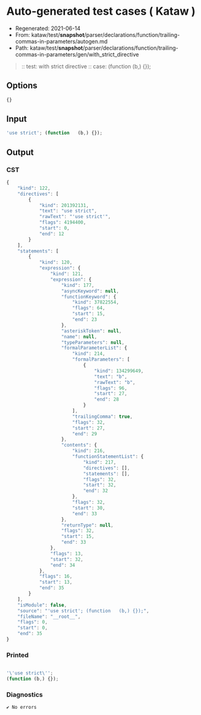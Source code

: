 # Auto-generated test cases ( Kataw )
- Regenerated: 2021-06-14
- From: kataw/test/__snapshot__/parser/declarations/function/trailing-commas-in-parameters/autogen.md
- Path: kataw/test/__snapshot__/parser/declarations/function/trailing-commas-in-parameters/gen/with_strict_directive
> :: test: with strict directive
> :: case: (function   (b,) {});
## Options

`````js
{}
`````
## Input

`````js
'use strict'; (function   (b,) {});
`````
## Output

### CST

```javascript
{
    "kind": 122,
    "directives": [
        {
            "kind": 201392131,
            "text": "use strict",
            "rawText": "'use strict'",
            "flags": 4194400,
            "start": 0,
            "end": 12
        }
    ],
    "statements": [
        {
            "kind": 120,
            "expression": {
                "kind": 121,
                "expression": {
                    "kind": 177,
                    "asyncKeyword": null,
                    "functionKeyword": {
                        "kind": 37822554,
                        "flags": 64,
                        "start": 15,
                        "end": 23
                    },
                    "asteriskToken": null,
                    "name": null,
                    "typeParameters": null,
                    "formalParameterList": {
                        "kind": 214,
                        "formalParameters": [
                            {
                                "kind": 134299649,
                                "text": "b",
                                "rawText": "b",
                                "flags": 96,
                                "start": 27,
                                "end": 28
                            }
                        ],
                        "trailingComma": true,
                        "flags": 32,
                        "start": 27,
                        "end": 29
                    },
                    "contents": {
                        "kind": 216,
                        "functionStatementList": {
                            "kind": 217,
                            "directives": [],
                            "statements": [],
                            "flags": 32,
                            "start": 32,
                            "end": 32
                        },
                        "flags": 32,
                        "start": 30,
                        "end": 33
                    },
                    "returnType": null,
                    "flags": 32,
                    "start": 15,
                    "end": 33
                },
                "flags": 13,
                "start": 32,
                "end": 34
            },
            "flags": 16,
            "start": 13,
            "end": 35
        }
    ],
    "isModule": false,
    "source": "'use strict'; (function   (b,) {});",
    "fileName": "__root__",
    "flags": 0,
    "start": 0,
    "end": 35
}
```

### Printed

```javascript

'\'use strict\'';
(function (b,) {});

```

### Diagnostics

```javascript
✔ No errors
```

